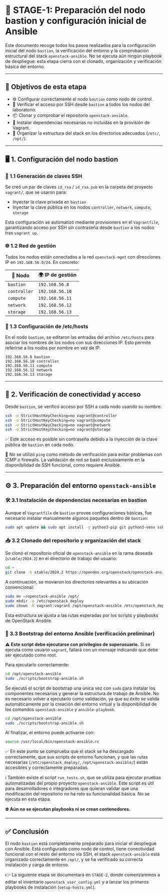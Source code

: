 # 🚀 STAGE-1: Preparación del nodo bastion y configuración inicial de Ansible

Este documento recoge todos los pasos realizados para la configuración inicial del nodo `bastion`, la verificación del entorno y la comprobación estructural del stack `openstack-ansible`. No se ejecuta aún ningún playbook de despliegue: esta etapa cierra con el clonado, organización y verificación básica del entorno.

---

## 🎯 Objetivos de esta etapa

- ⚙️ Configurar correctamente el nodo `bastion` como nodo de control.
- 🔐 Verificar el acceso por SSH desde `bastion` a todos los nodos del laboratorio.
- 📦 Clonar y comprobar el repositorio `openstack-ansible`.
- 🧱 Instalar dependencias necesarias no incluidas en la provisión de Vagrant.
- 📁 Organizar la estructura del stack en los directorios adecuados (`/etc/`, `/opt/`).

---

## 🖥️ 1. Configuración del nodo bastion

### 🔑 1.1 Generación de claves SSH

Se creó un par de claves `id_rsa` / `id_rsa.pub` en la carpeta del proyecto `vagrant/`, que se usaron para:

- Inyectar la clave privada en `bastion`
- Inyectar la clave pública en los nodos `controller`, `network`, `compute`, `storage`

Esta configuración se automatizó mediante provisioners en el `Vagrantfile`, garantizando acceso por SSH sin contraseña desde `bastion` a los nodos tras `vagrant up`.

### 🌐 1.2 Red de gestión

Todos los nodos están conectados a la red `openstack-mgmt` con direcciones IP en `192.168.56.0/24`. En concreto:

| 🧩 Nodo      | 🌍 IP de gestión |
| ------------ | ---------------- |
| `bastion`    | `192.168.56.8`   |
| `controller` | `192.168.56.10`  |
| `compute`    | `192.168.56.11`  |
| `network`    | `192.168.56.12`  |
| `storage`    | `192.168.56.13`  |

### 📝 1.3 Configuración de /etc/hosts

En el nodo `bastion`, se editaron las entradas del archivo `/etc/hosts` para asociar los nombres de los nodos con sus direcciones IP. Esto permite referirse a los nodos por nombre en vez de IP.

```
192.168.56.8 bastion
192.168.56.10 controller
192.168.56.11 compute
192.168.56.12 network
192.168.56.13 storage
```

---

## 🔗 2. Verificación de conectividad y acceso

Desde `bastion`, se verificó acceso por SSH a cada nodo usando su nombre:

```bash
ssh -o StrictHostKeyChecking=no vagrant@controller
ssh -o StrictHostKeyChecking=no vagrant@compute
ssh -o StrictHostKeyChecking=no vagrant@network
ssh -o StrictHostKeyChecking=no vagrant@storage
```

✅ Este acceso es posible sin contraseña debido a la inyección de la clave pública de `bastion` en cada nodo.

🚫 No se utilizó `ping` como método de verificación para evitar problemas con ICMP o firewalls. La validación de red se basó exclusivamente en la disponibilidad de SSH funcional, como requiere Ansible.

---

## ⚙️ 3. Preparación del entorno `openstack-ansible`

### 🛠️ 3.1 Instalación de dependencias necesarias en bastion

Aunque el `Vagrantfile` de `bastion` provee configuraciones básicas, fue necesario instalar manualmente algunos paquetes dentro de `bastion`:

```bash
sudo apt update && sudo apt install -y python3-pip git python3-venv sshpass
```

### 📥 3.2 Clonado del repositorio y organización del stack

Se clonó el repositorio oficial de `openstack-ansible` en la rama deseada (`stable/2024.2`) en el directorio de trabajo del usuario:

```bash
cd ~
git clone -b stable/2024.2 https://opendev.org/openstack/openstack-ansible.git
```

A continuación, se movieron los directorios relevantes a su ubicación convencional:

```bash
sudo mv ~/openstack-ansible /opt/
sudo mkdir -p /etc/openstack_deploy
sudo chown -R vagrant:vagrant /opt/openstack-ansible /etc/openstack_deploy
```

Esta estructura se ajusta a las rutas esperadas por los scripts y playbooks de OpenStack Ansible.

### 🔧 3.3 Bootstrap del entorno Ansible (verificación preliminar)

⚠️ **Este script debe ejecutarse con privilegios de superusuario.** Si se ejecuta como usuario `vagrant`, fallará con un mensaje indicando que debe ser ejecutado como root.

Para ejecutarlo correctamente:

```bash
cd /opt/openstack-ansible
sudo ./scripts/bootstrap-ansible.sh
```

Se ejecutó el script de bootstrap una única vez con `sudo` para instalar los componentes necesarios y generar la estructura de trabajo de Ansible. No es necesario volver a ejecutarlo como validación, ya que su éxito se valida automáticamente por la creación del entorno virtual y la disponibilidad de los comandos `openstack-ansible` y `ansible-playbook`.

```bash
cd /opt/openstack-ansible
sudo ./scripts/bootstrap-ansible.sh
```

Al finalizar, el entorno puede activarse con:

```bash
source /usr/local/bin/openstack-ansible.rc
```

✅ En este punto se comprueba que el stack se ha descargado correctamente, que sus scripts de entorno funcionan, y que las rutas necesarias (`/etc/openstack_deploy/`, `/opt/openstack-ansible/`) están accesibles y correctamente preparadas.

ℹ️ También existe el script `run_tests.sh`, que se utiliza para ejecutar pruebas automatizadas del propio proyecto `openstack-ansible`. Este script es útil para desarrolladores o integradores que quieran validar que una modificación del repositorio no ha roto su funcionalidad básica. No se ejecuta en esta etapa.

⛔ **Aún no se ejecutan playbooks ni se crean contenedores.**

---

## ✅ Conclusión

El nodo `bastion` está completamente preparado para iniciar el despliegue con Ansible. Está configurado como nodo de control, tiene conectividad funcional con el resto del entorno vía SSH, el stack `openstack-ansible` está organizado correctamente en `/opt/`, y se ha verificado su correcta instalación y carga de entorno.

👉 La siguiente etapa se documentará en `STAGE-2`, donde comenzaremos a editar el inventario `openstack_user_config.yml` y a lanzar los primeros playbooks de instalación (`setup-hosts.yml`).

